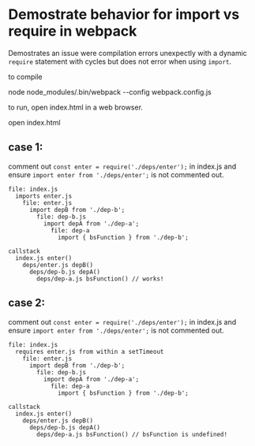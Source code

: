 # Demostrate behavior for import vs require in webpack

Demostrates an issue were compilation errors unexpectly with a dynamic `require` statement with cycles but does not error when using `import`.

to compile

node node_modules/.bin/webpack --config webpack.config.js

to run, open index.html in a web browser.

open index.html


## case 1:

comment out `const enter = require('./deps/enter');` in index.js and ensure `import enter from './deps/enter';` is not commented out.

````
file: index.js
  imports enter.js
    file: enter.js
      import depB from './dep-b';
        file: dep-b.js
          import depA from './dep-a';
            file: dep-a
              import { bsFunction } from './dep-b';
````

````
callstack
  index.js enter()
    deps/enter.js depB()
      deps/dep-b.js depA()
        deps/dep-a.js bsFunction() // works!
````

## case 2:

comment out `const enter = require('./deps/enter');` in index.js and ensure `import enter from './deps/enter';` is not commented out.

````
file: index.js
  requires enter.js from within a setTimeout
    file: enter.js
      import depB from './dep-b';
        file: dep-b.js
          import depA from './dep-a';
            file: dep-a
              import { bsFunction } from './dep-b';
````

````
callstack
  index.js enter()
    deps/enter.js depB()
      deps/dep-b.js depA()
        deps/dep-a.js bsFunction() // bsFunction is undefined!
````
